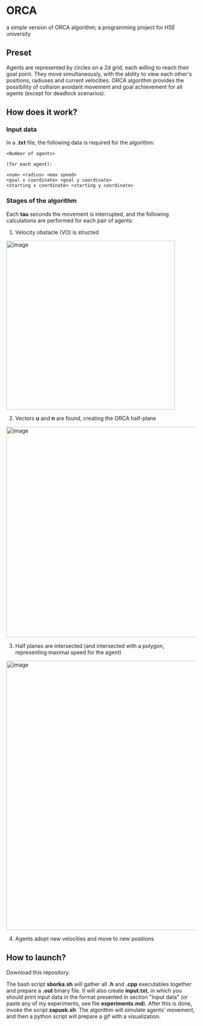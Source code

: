 # ORCA
a simple version of ORCA algorithm; a programming project for HSE university

## Preset

Agents are represented by circles on a 2d grid, each willing to reach their goal point. They move simultaneously, with the ability to view each other's positions, radiuses and current velocities. ORCA algorithm provides the possibility of collision avoidant movement and goal achievement for all agents (except for deadlock scenarios).

## How does it work?

### Input data

In a **.txt** file, the following data is required for the algorithm:

    <Number of agents>
   
    (for each agent): 
  
    <num> <radius> <max speed>
    <goal x coordinate> <goal y coordinate>
    <starting x coordinate> <starting y coordinate>

### Stages of the algorithm

Each **tau** seconds the movement is interrupted, and the following calculations are performed for each pair of agents:

1. Velocity obstacle (VO) is structed

<img width="446" alt="image" src="https://user-images.githubusercontent.com/90105119/164917107-2da85d59-25e7-40ae-8dae-9ab874b1bdf9.png">

2. Vectors **u** and **n** are found, creating the ORCA half-plane 

<img width="556" alt="image" src="https://user-images.githubusercontent.com/90105119/164917186-78b42c10-ce65-44f4-9278-906c90797ae8.png">

3. Half planes are intersected (and intersected with a polygon, representing maximal speed for the agent)

<img width="711" alt="image" src="https://user-images.githubusercontent.com/90105119/164918036-5fe2c350-2879-42f7-bf57-2046c3432bbb.png">

4. Agents adopt new velocities and move to new positions

## How to launch?

Download this repository.

The bash script **sborka.sh** will gather all **.h** and **.cpp** executables together and prepare a **.out** binary file. It will also create **input.txt**, in which you should print input data in the format presented in section \"Input data\" (or paste any of my experiments, see file **experiments.md**). After this is done, invoke the script **zapusk.sh**. The algorithm will simulate agents' movement, and then a python script will prepare a gif with a visualization.
